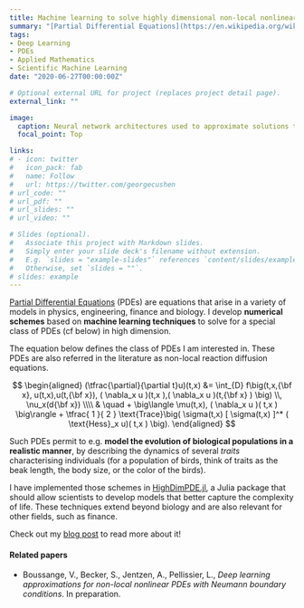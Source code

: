 ```yaml
---
title: Machine learning to solve highly dimensional non-local nonlinear PDEs
summary: "[Partial Differential Equations](https://en.wikipedia.org/wiki/Partial_differential_equation) (PDEs) are equations that arise in a variety of models in physics, engineering, finance and biology. I develop **numerical schemes** based on **machine learning techniques** to solve for a special class of PDEs (cf below) in high dimension. "
tags:
- Deep Learning
- PDEs
- Applied Mathematics
- Scientific Machine Learning
date: "2020-06-27T00:00:00Z"

# Optional external URL for project (replaces project detail page).
external_link: ""

image:
  caption: Neural network architectures used to approximate solutions to Eq. (1). The output neuron $\mathbb{V}_n(\theta ,x)$ approximates $u(t_n,x)$.
  focal_point: Top

links:
# - icon: twitter
#   icon_pack: fab
#   name: Follow
#   url: https://twitter.com/georgecushen
# url_code: ""
# url_pdf: ""
# url_slides: ""
# url_video: ""

# Slides (optional).
#   Associate this project with Markdown slides.
#   Simply enter your slide deck's filename without extension.
#   E.g. `slides = "example-slides"` references `content/slides/example-slides.md`.
#   Otherwise, set `slides = ""`.
# slides: example
---
```


[Partial Differential Equations](https://en.wikipedia.org/wiki/Partial_differential_equation) (PDEs) are equations that arise in a variety of models in physics, engineering, finance and biology. I develop **numerical schemes** based on **machine learning techniques** to solve for a special class of PDEs (cf below) in high dimension. 

The equation below defines the class of PDEs I am interested in. These PDEs are also referred in the literature as non-local reaction diffusion equations.

$$
\begin{aligned}
  (\tfrac{\partial}{\partial t}u)(t,x)
  &=
  \int_{D} f\big(t,x,{\bf x}, u(t,x),u(t,{\bf x}), ( \nabla_x u )(t,x ),( \nabla_x u )(t,{\bf x} ) \big) \\, \nu_x(d{\bf x}) \\\\
  & \quad + \big\langle \mu(t,x), ( \nabla_x u )( t,x ) \big\rangle + \tfrac{ 1 }{ 2 }
  \text{Trace}\big(
  \sigma(t,x) [ \sigma(t,x) ]^*
  ( \text{Hess}_x u)( t,x )
  \big).
\end{aligned}
$$

Such PDEs permit to e.g. **model the evolution of biological populations in a realistic manner**, by describing the dynamics of several *traits* characterising individuals (for a population of birds, think of traits as the beak length, the body size, or the color of the birds).

I have implemented those schemes in [HighDimPDE.jl](https://github.com/vboussange/HighDimPDE.jl), a Julia package that should allow scientists to develop models that better capture the complexity of life. These techniques extend beyond biology and are also relevant for other fields, such as finance.

Check out my [blog post](../_posts/2021-05-01-highdimpde.md) to read more about it!

#### Related papers
- Boussange, V., Becker, S., Jentzen, A., Pellissier, L., _Deep learning approximations for non-local nonlinear PDEs with Neumann boundary conditions_. In preparation.